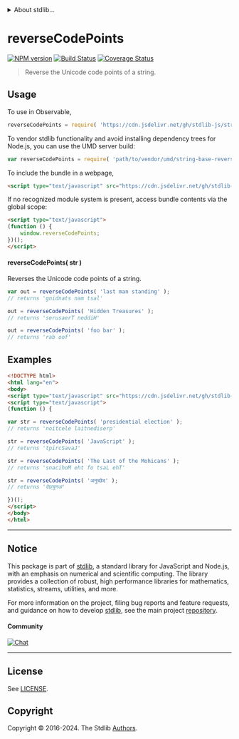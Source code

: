 <!--

@license Apache-2.0

Copyright (c) 2023 The Stdlib Authors.

Licensed under the Apache License, Version 2.0 (the "License");
you may not use this file except in compliance with the License.
You may obtain a copy of the License at

   http://www.apache.org/licenses/LICENSE-2.0

Unless required by applicable law or agreed to in writing, software
distributed under the License is distributed on an "AS IS" BASIS,
WITHOUT WARRANTIES OR CONDITIONS OF ANY KIND, either express or implied.
See the License for the specific language governing permissions and
limitations under the License.

-->


<details>
  <summary>
    About stdlib...
  </summary>
  <p>We believe in a future in which the web is a preferred environment for numerical computation. To help realize this future, we've built stdlib. stdlib is a standard library, with an emphasis on numerical and scientific computation, written in JavaScript (and C) for execution in browsers and in Node.js.</p>
  <p>The library is fully decomposable, being architected in such a way that you can swap out and mix and match APIs and functionality to cater to your exact preferences and use cases.</p>
  <p>When you use stdlib, you can be absolutely certain that you are using the most thorough, rigorous, well-written, studied, documented, tested, measured, and high-quality code out there.</p>
  <p>To join us in bringing numerical computing to the web, get started by checking us out on <a href="https://github.com/stdlib-js/stdlib">GitHub</a>, and please consider <a href="https://opencollective.com/stdlib">financially supporting stdlib</a>. We greatly appreciate your continued support!</p>
</details>

# reverseCodePoints

[![NPM version][npm-image]][npm-url] [![Build Status][test-image]][test-url] [![Coverage Status][coverage-image]][coverage-url] <!-- [![dependencies][dependencies-image]][dependencies-url] -->

> Reverse the Unicode code points of a string.



<section class="usage">

## Usage

To use in Observable,

```javascript
reverseCodePoints = require( 'https://cdn.jsdelivr.net/gh/stdlib-js/string-base-reverse-code-points@umd/browser.js' )
```

To vendor stdlib functionality and avoid installing dependency trees for Node.js, you can use the UMD server build:

```javascript
var reverseCodePoints = require( 'path/to/vendor/umd/string-base-reverse-code-points/index.js' )
```

To include the bundle in a webpage,

```html
<script type="text/javascript" src="https://cdn.jsdelivr.net/gh/stdlib-js/string-base-reverse-code-points@umd/browser.js"></script>
```

If no recognized module system is present, access bundle contents via the global scope:

```html
<script type="text/javascript">
(function () {
    window.reverseCodePoints;
})();
</script>
```

#### reverseCodePoints( str )

Reverses the Unicode code points of a string.

```javascript
var out = reverseCodePoints( 'last man standing' );
// returns 'gnidnats nam tsal'

out = reverseCodePoints( 'Hidden Treasures' );
// returns 'serusaerT neddiH'

out = reverseCodePoints( 'foo bar' );
// returns 'rab oof'
```

</section>

<!-- /.usage -->

<section class="examples">

## Examples

<!-- eslint no-undef: "error" -->

```html
<!DOCTYPE html>
<html lang="en">
<body>
<script type="text/javascript" src="https://cdn.jsdelivr.net/gh/stdlib-js/string-base-reverse-code-points@umd/browser.js"></script>
<script type="text/javascript">
(function () {

var str = reverseCodePoints( 'presidential election' );
// returns 'noitcele laitnediserp'

str = reverseCodePoints( 'JavaScript' );
// returns 'tpircSavaJ'

str = reverseCodePoints( 'The Last of the Mohicans' );
// returns 'snacihoM eht fo tsaL ehT'

str = reverseCodePoints( 'अनुच्छेद' );
// returns 'देछ्चुनअ'

})();
</script>
</body>
</html>
```

</section>

<!-- /.examples -->

<!-- Section for related `stdlib` packages. Do not manually edit this section, as it is automatically populated. -->

<section class="related">

</section>

<!-- /.related -->

<!-- Section for all links. Make sure to keep an empty line after the `section` element and another before the `/section` close. -->


<section class="main-repo" >

* * *

## Notice

This package is part of [stdlib][stdlib], a standard library for JavaScript and Node.js, with an emphasis on numerical and scientific computing. The library provides a collection of robust, high performance libraries for mathematics, statistics, streams, utilities, and more.

For more information on the project, filing bug reports and feature requests, and guidance on how to develop [stdlib][stdlib], see the main project [repository][stdlib].

#### Community

[![Chat][chat-image]][chat-url]

---

## License

See [LICENSE][stdlib-license].


## Copyright

Copyright &copy; 2016-2024. The Stdlib [Authors][stdlib-authors].

</section>

<!-- /.stdlib -->

<!-- Section for all links. Make sure to keep an empty line after the `section` element and another before the `/section` close. -->

<section class="links">

[npm-image]: http://img.shields.io/npm/v/@stdlib/string-base-reverse-code-points.svg
[npm-url]: https://npmjs.org/package/@stdlib/string-base-reverse-code-points

[test-image]: https://github.com/stdlib-js/string-base-reverse-code-points/actions/workflows/test.yml/badge.svg?branch=v0.2.0
[test-url]: https://github.com/stdlib-js/string-base-reverse-code-points/actions/workflows/test.yml?query=branch:v0.2.0

[coverage-image]: https://img.shields.io/codecov/c/github/stdlib-js/string-base-reverse-code-points/main.svg
[coverage-url]: https://codecov.io/github/stdlib-js/string-base-reverse-code-points?branch=main

<!--

[dependencies-image]: https://img.shields.io/david/stdlib-js/string-base-reverse-code-points.svg
[dependencies-url]: https://david-dm.org/stdlib-js/string-base-reverse-code-points/main

-->

[chat-image]: https://img.shields.io/gitter/room/stdlib-js/stdlib.svg
[chat-url]: https://app.gitter.im/#/room/#stdlib-js_stdlib:gitter.im

[stdlib]: https://github.com/stdlib-js/stdlib

[stdlib-authors]: https://github.com/stdlib-js/stdlib/graphs/contributors

[umd]: https://github.com/umdjs/umd
[es-module]: https://developer.mozilla.org/en-US/docs/Web/JavaScript/Guide/Modules

[deno-url]: https://github.com/stdlib-js/string-base-reverse-code-points/tree/deno
[deno-readme]: https://github.com/stdlib-js/string-base-reverse-code-points/blob/deno/README.md
[umd-url]: https://github.com/stdlib-js/string-base-reverse-code-points/tree/umd
[umd-readme]: https://github.com/stdlib-js/string-base-reverse-code-points/blob/umd/README.md
[esm-url]: https://github.com/stdlib-js/string-base-reverse-code-points/tree/esm
[esm-readme]: https://github.com/stdlib-js/string-base-reverse-code-points/blob/esm/README.md
[branches-url]: https://github.com/stdlib-js/string-base-reverse-code-points/blob/main/branches.md

[stdlib-license]: https://raw.githubusercontent.com/stdlib-js/string-base-reverse-code-points/main/LICENSE

</section>

<!-- /.links -->
